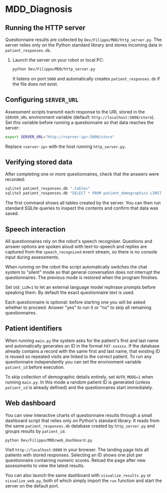 # MDD_Diagnosis

## Running the HTTP server

Questionnaire results are collected by `Dev/Filippo/MDD/http_server.py`.  The
server relies only on the Python standard library and stores incoming data in
`patient_responses.db`.

1. Launch the server on your robot or local PC:


   ```bash
   python Dev/Filippo/MDD/http_server.py
   ```


   It listens on port `5000` and automatically creates `patient_responses.db` if
   the file does not exist.


## Configuring `SERVER_URL`

Assessment scripts transmit each response to the URL stored in the
`SERVER_URL` environment variable (default: `http://localhost:5000/store`).  Set
this variable before running a questionnaire so that data reaches the server:


```bash
export SERVER_URL="http://<server-ip>:5000/store"
```


Replace `<server-ip>` with the host running `http_server.py`.

## Verifying stored data

After completing one or more questionnaires, check that the answers were
recorded:


```bash
sqlite3 patient_responses.db ".tables"
sqlite3 patient_responses.db "SELECT * FROM patient_demographics LIMIT 5;"
```


The first command shows all tables created by the server.  You can then run
standard SQLite queries to inspect the contents and confirm that data was saved.

## Speech interaction

All questionnaires rely on the robot's speech recogniser.  Questions and
answer options are spoken aloud with text-to-speech and replies are captured
from the `speech_recognized` event stream, so there is no console input during
assessments.

When running on the robot the script automatically switches the chat system to
"silent" mode so that general conversation does not interrupt the
questionnaires.  The previous mode is restored when the program finishes.

Set `USE_LLM=1` to let an external language model rephrase prompts before
speaking them.  By default the exact questionnaire text is used.

Each questionnaire is optional: before starting one you will be asked whether
to proceed.  Answer "yes" to run it or "no" to skip all remaining
questionnaires.


## Patient identifiers

When running `main.py` the system asks for the patient's first and last name and
automatically generates an ID in the format `PAT-xxxxxx`.  If the database
already contains a record with the same first and last name, that existing ID is
reused so repeated visits are linked to the correct patient.  To run any
questionnaire independently you can set the environment variable `patient_id`
before execution.

To skip collection of demographic details entirely, set `AUTO_MODE=1` when
running `main.py`.  In this mode a random patient ID is generated (unless
`patient_id` is already defined) and the questionnaires start immediately.

## Web dashboard


You can view interactive charts of questionnaire results through a small
dashboard script that relies only on Python's standard library. It reads from
the same `patient_responses.db` database created by `http_server.py` and groups
results by `patient_id`.

```bash
python Dev/Filippo/MDD/web_dashboard.py
```

Visit `http://localhost:8000` in your browser.  The landing page lists all
patients with stored responses.  Selecting an ID shows one plot per questionnaire
containing numeric scores.  Reload the page after new assessments to view the
latest results.

You can also launch the same dashboard with `visualize_results.py` or
`visualize_web.py`, both of which simply import the `run` function and start the
server on the default port.

